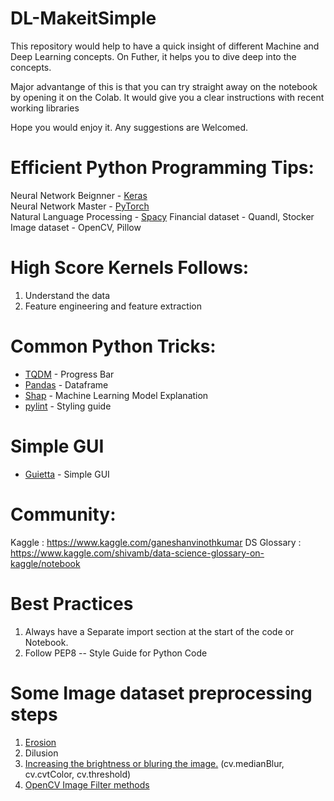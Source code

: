 # DL-MakeitSimple

This repository would help to have a quick insight of different Machine and Deep Learning concepts. 
On Futher, it helps you to dive deep into the concepts.

Major advantange of this is that you can try straight away on the notebook by opening it on the Colab. It would give you a clear instructions with recent working libraries

Hope you would enjoy it.
Any suggestions are Welcomed.


# Efficient Python Programming Tips:

Neural Network Beignner -  [Keras](https://keras.io/) </br> 
Neural Network Master   -  [PyTorch](https://pytorch.org/) </br>
Natural Language Processing - [Spacy](https://spacy.io/)
Financial dataset  - Quandl, Stocker
Image dataset - OpenCV, Pillow

# High Score Kernels Follows:

1. Understand the data
2. Feature engineering and feature extraction

# Common Python Tricks:

- [TQDM](https://github.com/tqdm/tqdm) - Progress Bar   
- [Pandas](https://pandas.pydata.org/)  -   Dataframe
- [Shap](https://github.com/slundberg/shap) - Machine Learning Model Explanation
- [pylint](https://www.pylint.org/) - Styling guide

# Simple GUI

- [Guietta](https://github.com/alfiopuglisi/guietta) - Simple GUI

# Community:
Kaggle : https://www.kaggle.com/ganeshanvinothkumar
DS Glossary : https://www.kaggle.com/shivamb/data-science-glossary-on-kaggle/notebook

# Best Practices
 1. Always have a Separate import section at the start of the code or Notebook.
 2. Follow PEP8 -- Style Guide for Python Code 



# Some Image dataset preprocessing steps
 1. [Erosion](https://docs.opencv.org/2.4/doc/tutorials/imgproc/erosion_dilatation/erosion_dilatation.html)
 2. Dilusion
 3. [Increasing the brightness or bluring the image.](https://docs.opencv.org/3.4.2/df/d9d/tutorial_py_colorspaces.html) (cv.medianBlur, cv.cvtColor, cv.threshold)
 4. [OpenCV Image Filter methods ](https://docs.opencv.org/3.0-beta/doc/py_tutorials/py_imgproc/py_morphological_ops/py_morphological_ops.html)
